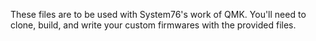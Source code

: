 These files are to be used with System76's work of QMK. You'll need to clone,
build, and write your custom firmwares with the provided files.
